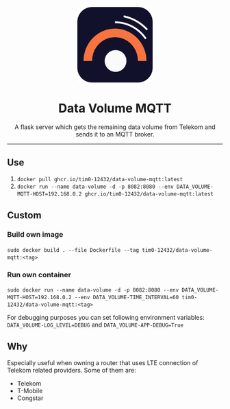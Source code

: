 <div align="center">
    <img width="35%" alt="data-volume-mqtt" src="./static/logo.svg"/>
</div>

<div align="center">
    <h1>Data Volume MQTT</h1>
    <span>A flask server which gets the remaining data volume from Telekom and sends it to an MQTT broker.</span>
</div>

---

## Use

1. `docker pull ghcr.io/tim0-12432/data-volume-mqtt:latest`
2. `docker run --name data-volume -d -p 8082:8080 --env DATA_VOLUME-MQTT-HOST=192.168.0.2 ghcr.io/tim0-12432/data-volume-mqtt:latest`

## Custom

### Build own image

`sudo docker build . --file Dockerfile --tag tim0-12432/data-volume-mqtt:<tag>`

### Run own container

`sudo docker run --name data-volume -d -p 8082:8080 --env DATA_VOLUME-MQTT-HOST=192.168.0.2 --env DATA_VOLUME-TIME_INTERVAL=60 tim0-12432/data-volume-mqtt:<tag>`

For debugging purposes you can set following environment variables:
`DATA_VOLUME-LOG_LEVEL=DEBUG` and `DATA_VOLUME-APP-DEBUG=True`

## Why

Especially useful when owning a router that uses LTE connection of Telekom related providers.
Some of them are:

- Telekom
- T-Mobile
- Congstar


